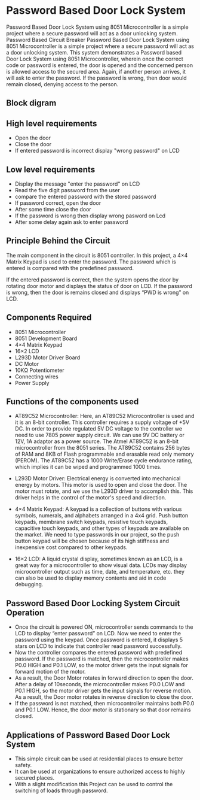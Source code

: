 # Password Based Door Lock System

Password Based Door Lock System using 8051 Microcontroller is a simple project where a secure password will act as a door unlocking system. Password Based Circuit Breaker Password Based Door Lock System using 8051 Microcontroller is a simple project where a secure password will act as a door unlocking system. This system demonstrates a Password based Door Lock System using 8051 Microcontroller, wherein once the correct code or password is entered, the door is opened and the concerned person is allowed access to the secured area. Again, if another person arrives, it will ask to enter the password. If the password is wrong, then door would remain closed, denying access to the person.

## Block digram

## High level requirements
* Open the door
* Close the door
* If entered password is incorrect display "wrong password" on LCD

## Low level requirements
* Display the message "enter the password" on LCD
* Read the five digit password from the user
* compare the entered password with the stored password
* If password correct, open the door
* After some time close the door
* If the password is wrong then display wrong pasword on Lcd
* After some delay again ask to enter password

## Principle Behind the Circuit
The main component in the circuit is 8051 controller. In this project, a 4×4 Matrix Keypad is used to enter the password. The password which is entered is compared with the predefined password.

If the entered password is correct, then the system opens the door by rotating door motor and displays the status of door on LCD. If the password is wrong, then the door is remains closed and displays “PWD is wrong” on LCD.

## Components Required
* 8051 Microcontroller
* 8051 Development Board
* 4×4 Matrix Keypad
* 16×2 LCD
* L293D Motor Driver Board
* DC Motor
* 10KΩ Potentiometer
* Connecting wires
* Power Supply

## Functions of the components used
* AT89C52 Microcontroller:
Here, an AT89C52 Microcontroller is used and it is an 8-bit controller. This controller requires a supply voltage of +5V DC. In order to provide regulated 5V DC voltage to the controller we need to use 7805 power supply circuit. We can use 9V DC battery or 12V, 1A adaptor as a power source. The Atmel AT89C52 is an 8-bit microcontroller from the 8051 series. The AT89C52 contains 256 bytes of RAM and 8KB of Flash programmable and erasable read only memory (PEROM). The AT89C52 has a 1000 Write/Erase cycle endurance rating, which implies it can be wiped and programmed 1000 times.

* L293D Motor Driver:
Electrical energy is converted into mechanical energy by motors. This motor is used to open and close the door. The motor must rotate, and we use the L293D driver to accomplish this. This driver helps in the control of the motor's speed and direction.

* 4×4 Matrix Keypad:
A keypad is a collection of buttons with various symbols, numerals, and alphabets arranged in a 4x4 grid. Push button keypads, membrane switch keypads, resistive touch keypads, capacitive touch keypads, and other types of keypads are available on the market. We need to type passwords in our project, so the push button keypad will be chosen because of its high stiffness and inexpensive cost compared to other keypads.

* 16×2 LCD:
A liquid crystal display, sometimes known as an LCD, is a great way for a microcontroller to show visual data. LCDs may display microcontroller output such as time, date, and temperature, etc. they can also be used to display memory contents and aid in code debugging.

## Password Based Door Locking System Circuit Operation
* Once the circuit is powered ON, microcontroller sends commands to the LCD to display “enter password” on LCD.  Now we need to enter the password using the keypad. Once password is entered, it displays 5 stars on LCD to indicate that controller read password successfully.
* Now the controller compares the entered password with predefined password. If the password is matched, then the microcontroller makes P0.0 HIGH and P0.1 LOW, so the motor driver gets the input signals for forward motion of the motor.
* As a result, the Door Motor rotates in forward direction to open the door. After a delay of 10seconds, the microcontroller makes P0.0 LOW and P0.1 HIGH, so the motor driver gets the input signals for reverse motion. As a result, the Door motor rotates in reverse direction to close the door.
* If the password is not matched, then microcontroller maintains both P0.0 and P0.1 LOW. Hence, the door motor is stationary so that door remains closed.

## Applications of Password Based Door Lock System
* This simple circuit can be used at residential places to ensure better safety.
* It can be used at organizations to ensure authorized access to highly secured places.
* With a slight modification this Project can be used to control the switching of loads through password.
